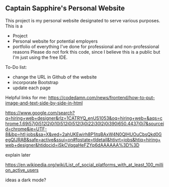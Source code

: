 ## Captain Sapphire's Personal Website

This project is my personal website designated to serve various purposes. This is a
- Project 
- Personal website for potential employers
- portfolio of everything I've done for professional and non-professional reasons
Please do not fork this code, since I believe this is a public but I'm just using the free IDE.

To-Do list:
- change the URL in Github of the website 
- incorporate Bootstrap
- update each page


Helpful links for me:
https://codedamn.com/news/frontend/how-to-put-image-and-text-side-by-side-in-html

https://www.google.com/search?q=hiring+web+designer&rlz=1CATRYQ_enUS1053&oq=hiring+web+&aqs=chrome.1.69i57j0i512l2j0i10i512j0i512l3j0i22i30l2j0i390i650.4437j0j7&sourceid=chrome&ie=UTF-8&ibp=htl;jobs&sa=X&ved=2ahUKEwirh8P1itqBAxW4N0QIHUOuCbsQkd0GegQIJRAB&safe=active&ssui=on#fpstate=tldetail&htivrt=jobs&htiq=hiring+web+designer&htidocid=iSkCVqgaHeFZYp6dAAAAAA%3D%3D


explain later

https://en.wikipedia.org/wiki/List_of_social_platforms_with_at_least_100_million_active_users




ideas
a dark mode?
